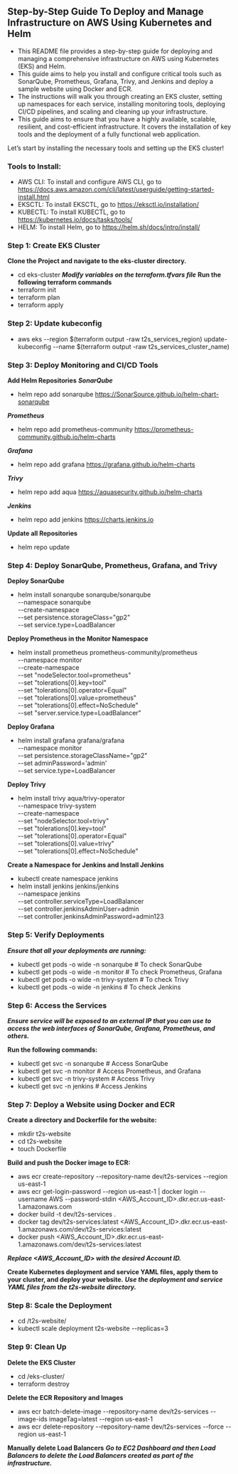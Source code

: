## Step-by-Step Guide To Deploy and Manage Infrastructure on AWS Using Kubernetes and Helm
* This README file provides a step-by-step guide for deploying and managing a comprehensive infrastructure on AWS using Kubernetes (EKS) and Helm. 
* This guide aims to help you install and configure critical tools such as SonarQube, Prometheus, Grafana, Trivy, and Jenkins and deploy a sample website using Docker and ECR. 
* The instructions will walk you through creating an EKS cluster, setting up namespaces for each service, installing monitoring tools, deploying CI/CD pipelines, and scaling and cleaning up your infrastructure.
* This guide aims to ensure that you have a highly available, scalable, resilient, and cost-efficient infrastructure. It covers the installation of key tools and the deployment of a fully functional web application.

Let’s start by installing the necessary tools and setting up the EKS cluster!

### Tools to Install:
* AWS CLI: To install and configure AWS CLI, go to https://docs.aws.amazon.com/cli/latest/userguide/getting-started-install.html
* EKSCTL: To install EKSCTL, go to https://eksctl.io/installation/ 
* KUBECTL: To install KUBECTL, go to https://kubernetes.io/docs/tasks/tools/
* HELM: To install Helm, go to https://helm.sh/docs/intro/install/ 

### Step 1: Create EKS Cluster
**Clone the Project and navigate to the eks-cluster directory.** 
* cd eks-cluster
***Modify variables on the terraform.tfvars file***
**Run the following terraform commands**
* terraform init 
* terraform plan 
* terraform apply

### Step 2: Update kubeconfig
* aws eks --region $(terraform output -raw t2s_services_region) update-kubeconfig --name $(terraform output -raw t2s_services_cluster_name)

### Step 3: Deploy Monitoring and CI/CD Tools
**Add Helm Repositories**
***SonarQube***
* helm repo add sonarqube https://SonarSource.github.io/helm-chart-sonarqube

***Prometheus***
* helm repo add prometheus-community https://prometheus-community.github.io/helm-charts

***Grafana***
* helm repo add grafana https://grafana.github.io/helm-charts

***Trivy***
* helm repo add aqua https://aquasecurity.github.io/helm-charts

***Jenkins***
* helm repo add jenkins https://charts.jenkins.io

**Update all Repositories**
* helm repo update

### Step 4: Deploy SonarQube, Prometheus, Grafana, and Trivy
**Deploy SonarQube**
* helm install sonarqube sonarqube/sonarqube \
    --namespace sonarqube \
    --create-namespace \
    --set persistence.storageClass="gp2" \
    --set service.type=LoadBalancer

**Deploy Prometheus in the Monitor Namespace**
* helm install prometheus prometheus-community/prometheus \
    --namespace monitor \
    --create-namespace \
    --set "nodeSelector.tool=prometheus" \
    --set "tolerations[0].key=tool" \
    --set "tolerations[0].operator=Equal" \
    --set "tolerations[0].value=prometheus" \
    --set "tolerations[0].effect=NoSchedule" \
    --set "server.service.type=LoadBalancer"

**Deploy Grafana**
* helm install grafana grafana/grafana \
    --namespace monitor \
    --set persistence.storageClassName="gp2" \
    --set adminPassword='admin' \
    --set service.type=LoadBalancer

**Deploy Trivy**
* helm install trivy aqua/trivy-operator \
    --namespace trivy-system \
    --create-namespace \
    --set "nodeSelector.tool=trivy" \
    --set "tolerations[0].key=tool" \
    --set "tolerations[0].operator=Equal" \
    --set "tolerations[0].value=trivy" \
    --set "tolerations[0].effect=NoSchedule"

**Create a Namespace for Jenkins and Install Jenkins**
* kubectl create namespace jenkins
* helm install jenkins jenkins/jenkins \
     --namespace jenkins \
     --set controller.serviceType=LoadBalancer \
     --set controller.jenkinsAdminUser=admin \
     --set controller.jenkinsAdminPassword=admin123

### Step 5: Verify Deployments
***Ensure that all your deployments are running:***
* kubectl get pods -o wide -n sonarqube     # To check SonarQube
* kubectl get pods -o wide -n monitor       # To check Prometheus, Grafana
* kubectl get pods -o wide -n trivy-system  # To check Trivy
* kubectl get pods -o wide -n jenkins       # To check Jenkins

### Step 6: Access the Services
***Ensure service will be exposed to an external IP that you can use to access the web interfaces of SonarQube, Grafana, Prometheus, and others.***

**Run the following commands:**
* kubectl get svc -n sonarqube        # Access SonarQube
* kubectl get svc -n monitor          # Access Prometheus, and Grafana
* kubectl get svc -n trivy-system     # Access Trivy
* kubectl get svc -n jenkins          # Access Jenkins

### Step 7: Deploy a Website using Docker and ECR
**Create a directory and Dockerfile for the website:**
* mkdir t2s-website
* cd t2s-website
* touch Dockerfile

**Build and push the Docker image to ECR:**
* aws ecr create-repository --repository-name dev/t2s-services --region us-east-1
* aws ecr get-login-password --region us-east-1 | docker login --username AWS --password-stdin <AWS_Account_ID>.dkr.ecr.us-east-1.amazonaws.com
* docker build -t dev/t2s-services .
* docker tag dev/t2s-services:latest <AWS_Account_ID>.dkr.ecr.us-east-1.amazonaws.com/dev/t2s-services:latest
* docker push <AWS_Account_ID>.dkr.ecr.us-east-1.amazonaws.com/dev/t2s-services:latest

***Replace <AWS_Account_ID> with the desired Account ID.***

**Create Kubernetes deployment and service YAML files, apply them to your cluster, and deploy your website.**
***Use the deployment and service YAML files from the t2s-website directory.***

### Step 8: Scale the Deployment
* cd /t2s-website/
* kubectl scale deployment t2s-website --replicas=3

### Step 9: Clean Up
**Delete the EKS Cluster**
* cd /eks-cluster/
* terraform destroy

**Delete the ECR Repository and Images**
* aws ecr batch-delete-image --repository-name dev/t2s-services --image-ids imageTag=latest --region us-east-1
* aws ecr delete-repository --repository-name dev/t2s-services --force --region us-east-1

**Manually delete Load Balancers**
***Go to EC2 Dashboard and then Load Balancers to delete the Load Balancers created as part of the infrastructure.***

